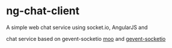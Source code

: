 # ng-chat-client

A simple web chat service using socket.io, AngularJS and 

chat service based on gevent-socketio <a href="https://github.com/abourget/moo" target="_blank">moo</a> and <a href="https://github.com/abourget/gevent-socketio" target="_blank">gevent-socketio</a>



